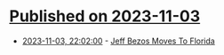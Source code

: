 # [Published on 2023-11-03](index.md)

* [2023-11-03, 22:02:00](https://news.slashdot.org/story/23/11/03/2028245/jeff-bezos-moves-to-florida?utm_source=rss1.0mainlinkanon&utm_medium=feed) - [Jeff Bezos Moves To Florida](https://news.slashdot.org/story/23/11/03/2028245/jeff-bezos-moves-to-florida?utm_source=rss1.0mainlinkanon&utm_medium=feed)
